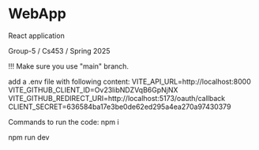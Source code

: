 # WebApp
React application

Group-5 / Cs453 / Spring 2025

!!! Make sure you use "main" branch.

add a .env file with following content:
VITE_API_URL=http://localhost:8000
VITE_GITHUB_CLIENT_ID=Ov23libNDZVqB6GpNjNX
VITE_GITHUB_REDIRECT_URI=http://localhost:5173/oauth/callback
CLIENT_SECRET=636584ba17e3be0de62ed295a4ea270a97430379

Commands to run the code:
npm i

npm run dev
